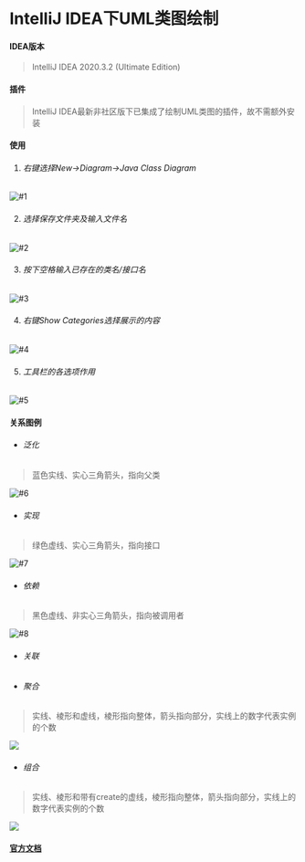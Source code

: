 # IntelliJ IDEA下UML类图绘制

#### IDEA版本

>IntelliJ IDEA 2020.3.2 (Ultimate Edition)

#### 插件

>IntelliJ IDEA最新非社区版下已集成了绘制UML类图的插件，故不需额外安装

#### 使用

1. ###### 右键选择New->Diagram->Java Class Diagram

![#1](../../../img/uml/Snipaste_2021-02-04_18-59-57.png)

2. ###### 选择保存文件夹及输入文件名

![#2](../../../img/uml/Snipaste_2021-02-05_17-50-48.png)

3. ###### 按下空格输入已存在的类名/接口名

![#3](../../../img/uml/Snipaste_2021-02-05_17-56-11.png)

4. ###### 右键Show Categories选择展示的内容

![#4](../../../img/uml/Snipaste_2021-02-05_17-58-28.png)

5. ###### 工具栏的各选项作用

![#5](../../../img/uml/Snipaste_2021-02-05_18-13-37.png)

#### 关系图例

* ###### 泛化

>蓝色实线、实心三角箭头，指向父类

![#6](../../../img/uml/Snipaste_2021-02-05_18-17-14.png)

* ###### 实现

>绿色虚线、实心三角箭头，指向接口

![#7](../../../img/uml/Snipaste_2021-02-05_18-27-46.png)

* ###### 依赖

>黑色虚线、非实心三角箭头，指向被调用者

![#8](../../../img/uml/Snipaste_2021-02-05_18-28-33.png)

* ###### 关联

* ###### 聚合

>实线、棱形和虚线，棱形指向整体，箭头指向部分，实线上的数字代表实例的个数

![](../../../img/uml/Snipaste_2021-02-05_18-34-20.png)

* ###### 组合

>实线、棱形和带有create的虚线，棱形指向整体，箭头指向部分，实线上的数字代表实例的个数

![](../../../img/uml/Snipaste_2021-02-05_18-37-57.png)

#### [官方文档](https://www.jetbrains.com/help/idea/class-diagram.html#top)
